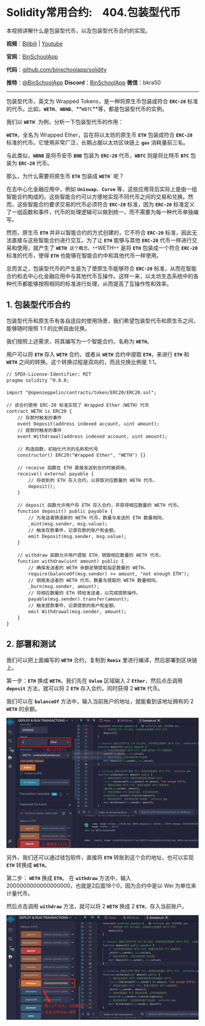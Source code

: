 # Solidity常用合约:&nbsp;&nbsp;&nbsp;&nbsp;404.包装型代币

本视频讲解什么是包装型代币，以及包装型代币合约的实现。

**视频**：[Bilibili](#)  |  [Youtube](#)

**官网**：[BinSchoolApp](https://binschool.app)

**代码**：[github.com/binschoolapp/solidity](https://github.com/binschoolapp/solidity)

**推特**：[@BinSchoolApp](https://twitter.com/BinSchoolApp)    **Discord**：[BinSchoolApp](https://discord.gg/PB2YEvggWq)   **微信**：bkra50 

-----

包装型代币，英文为 Wrapped Tokens，是一种将原生币包装成符合 **`ERC-20`** 标准的代币。比如，**`WETH`**、**`WBNB`**、**`WBTC`**等，都是包装型代币的实例。

我们以 **`WETH`**` 为例，分析一下包装型代币的作用：

**`WETH`**，全名为 Wrapped Ether，旨在将以太坊的原生币 **`ETH`** 包装成符合 **`ERC-20`** 标准的代币。它使用非常广泛，长期占据以太坊区块链上 **`gas`** 消耗量前三名。

与此类似，**`WBNB`** 是将币安币 **`BNB`** 包装为 **`ERC-20`** 代币，**`WBTC`** 则是将比特币 **`BTC`** 包装为 **`ERC-20`** 代币。

那么，为什么需要将原生币 **`ETH`** 包装成 **`WETH`**` 呢？

在去中心化金融应用中，例如 **`Uniswap`**、**`Curve`** 等，这些应用背后实际上是由一组智能合约构成的。这些智能合约可以方便地实现不同代币之间的交易和兑换。然而，这些智能合约要求交易的代币必须符合 **`ERC-20`** 标准，因为 **`ERC-20`** 标准定义了一组函数和事件，代币的处理逻辑可以做到统一，而不需要为每一种代币单独编写。

然而，原生币 **`ETH`** 并非以智能合约的方式创建的，它不符合 **`ERC-20`** 标准，因此无法直接与这些智能合约进行交互。为了让 **`ETH`** 能够与其他 **`ERC-20`** 代币一样进行交易和使用，就产生了 **`WETH`**` 这个概念。**`WETH`**` 是将 **`ETH`** 包装成一个符合 **`ERC-20`** 标准的代币，使得 **`ETH`** 也能够在智能合约中和其他代币一样使用。

总而言之，包装型代币的产生是为了使原生币能够符合 **`ERC-20`** 标准，从而在智能合约和去中心化金融应用中与其他代币互操作。这样一来，以太坊生态系统中的各种代币都能够按照相同的标准进行处理，从而提高了互操作性和效率。

## 1. 包装型代币合约

包装型代币和原生币有各自适应的使用场景，我们希望包装型代币和原生币之间，能够随时按照 1:1 的比例自由兑换。

我们按照上述需求，将其编写为一个智能合约，名称为 **`WETH`**。

用户可以将 **`ETH`** 存入 **`WETH`** 合约，或者从 **`WETH`** 合约中提取 **`ETH`**，来进行 **`ETH`** 和 **`WETH`** 之间的转换。这个转换过程是双向的，而且兑换比例是 1:1。

```solidity
// SPDX-License-Identifier: MIT
pragma solidity ^0.8.0;

import "@openzeppelin/contracts/token/ERC20/ERC20.sol";

// 该合约使用 ERC-20 标准实现了 Wrapped Ether（WETH）代币
contract WETH is ERC20 {
    // 存款时触发的事件
    event Deposit(address indexed account, uint amount);
    // 提款时触发的事件
    event Withdrawal(address indexed account, uint amount);

    // 构造函数，初始化代币的名称和代号
    constructor() ERC20("Wrapped Ether", "WETH") {}

    // receive 函数在 ETH 直接发送到合约时被调用。
    receive() external payable {
        // 将收到的 ETH 存入合约，以获取对应数量的 WETH 代币。
        deposit();
    }

    // deposit 函数允许用户将 ETH 存入合约，并获得相应数量的 WETH 代币。
    function deposit() public payable {
        // 为发送者铸造新的 WETH 代币，数量与发送的 ETH 数量相同。
        _mint(msg.sender, msg.value);
        // 触发存款事件，记录存款的账户和金额。
        emit Deposit(msg.sender, msg.value);
    }

    // withdraw 函数允许用户提取 ETH，销毁相应数量的 WETH 代币。
    function withdraw(uint amount) public {
        // 确保发送者的 WETH 余额足够提取指定数量的 WETH。
        require(balanceOf(msg.sender) >= amount, "not enough ETH");
        // 销毁发送者的 WETH 代币，数量与提取的 WETH 数量相同。
        _burn(msg.sender, amount);
        // 将相应数量的 ETH 转给发送者，以完成提款操作。
        payable(msg.sender).transfer(amount);
        // 触发提款事件，记录提款的账户和金额。
        emit Withdrawal(msg.sender, amount);
    }
}
``` 

## 2. 部署和测试

我们可以把上面编写的 **`WETH`** 合约，复制到 **`Remix`** 里进行编译，然后部署到区块链上。

第一步：**`ETH`** 换成 **`WETH`**。我们先在 **`Value`** 区域输入 2 **`Ether`**，然后点击调用 **`deposit`** 方法，就可以将 2 **`ETH`** 存入合约，同时获得 2 **`WETH`** 代币。

我们可以在 **`balanceOf`** 方法中，输入当前账户的地址，就能看到该地址拥有的 2 **`WETH`** 的余额。

<p align="center"><img src="./img/example-wcoin-deposit.png" align="middle" width="800px"/></p>

另外，我们还可以通过钱包软件，直接将 **`ETH`** 转账到这个合约地址，也可以实现 **`ETH`** 转换成 **`WETH`**。

第二步： **`WETH`** 换成 **`ETH`**。 在 **`withdraw`** 方法中，输入 2000000000000000000，也就是2后面18个0，因为合约中是以 Wei 为单位来计量代币。

然后点击调用 **`withdraw`** 方法，就可以将 2 **`WETH`** 换成 2 **`ETH`**，存入当前账户。

<p align="center"><img src="./img/example-wcoin-withdraw.png" align="middle" width="800px"/></p>